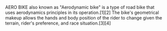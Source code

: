 AERO BIKE also known as "Aerodynamic bike" is a type of road bike that uses aerodynamics principles in its operation.[1][2] The bike's geometrical makeup allows the hands and body position of the rider to change given the terrain, rider's preference, and race situation.[3][4]
